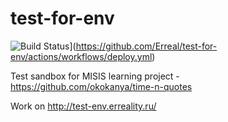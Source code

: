 # test-for-env
![Build Status](https://github.com/Erreal/test-for-env/workflows/deploy/badge.svg)](https://github.com/Erreal/test-for-env/actions/workflows/deploy.yml)

 Test sandbox for MISIS learning project - https://github.com/okokanya/time-n-quotes
 
 Work on http://test-env.erreality.ru/
